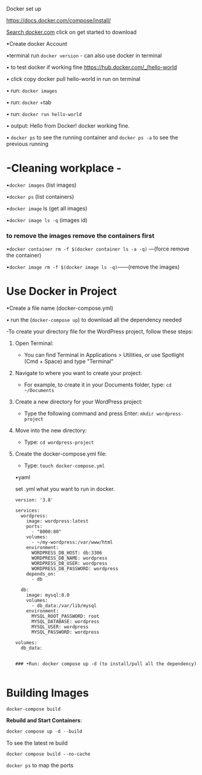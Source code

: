 Docker set up

https://docs.docker.com/compose/install/

[Search docker.com](https://www.docker.com/) click on get started to download

•Create docker Account 

•terminal run `docker version` - can also use docker in terminal

• to test docker if working fine https://hub.docker.com/_/hello-world 

• click copy docker pull hello-world in run on terminal

• run: `docker images`

• run: `docker` +tab

• run: `docker run hello-world`

• output: Hello from Docker! docker working fine.

• `docker ps` to see the running container and `docker ps -a` to see the previous running 

# -**Cleaning workplace** -

•`docker images`  (list images)

•`docker ps`   (list containers)

•`docker image` ls (get all images)

•`docker image ls -q` (images id)

### to remove the images remove the containers first

•`docker container rm -f $(docker container ls -a -q)` —(force remove the container)

•`docker image rm -f $(docker image ls -q)`——(remove the images)

# Use Docker in Project

•Create a file name (docker-compose.yml)

• run the (`docker-compose up`) to download all the dependency needed

-To create your directory file for the WordPress project, follow these steps:

1. Open Terminal:
    - You can find Terminal in Applications > Utilities, or use Spotlight (Cmd + Space) and type "Terminal"
2. Navigate to where you want to create your project:
    - For example, to create it in your Documents folder, type:
    `cd ~/Documents`
3. Create a new directory for your WordPress project:
    - Type the following command and press Enter:
    `mkdir wordpress-project`
4. Move into the new directory:
    - Type:
    `cd wordpress-project`
5. Create the docker-compose.yml file:
    - Type:
    `touch docker-compose.yml`
    
    •yaml
    
    set .yml what you want to run in docker.
    
    ```
    version: '3.8'
    
    services:
      wordpress:
        image: wordpress:latest
        ports:
          - "8000:80"
        volumes:
          - ~/my-wordpress:/var/www/html
        environment:
          WORDPRESS_DB_HOST: db:3306
          WORDPRESS_DB_NAME: wordpress
          WORDPRESS_DB_USER: wordpress
          WORDPRESS_DB_PASSWORD: wordpress
        depends_on:
          - db
    
      db:
        image: mysql:8.0
        volumes:
          - db_data:/var/lib/mysql
        environment:
          MYSQL_ROOT_PASSWORD: root
          MYSQL_DATABASE: wordpress
          MYSQL_USER: wordpress
          MYSQL_PASSWORD: wordpress
    
    volumes:
      db_data:
    
    
    ### •Run: docker compose up -d (to install/pull all the dependency)


# Building Images

`docker-compose build`

**Rebuild and Start Containers**:

```jsx
docker compose up -d --build

```

To see the latest re build

`docker compose build --no-cache`

`docker ps` to map the ports
